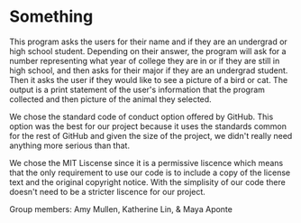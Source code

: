 # Something
This program asks the users for their name and if they are an undergrad or high school student. Depending on their answer, the program will ask for a number representing what year of college they are in or if they are still in high school, and then asks for their major if they are an undergrad student. Then it asks the user if they would like to see a picture of a bird or cat. The output is a print statement of the user's information that the program collected and then picture of the animal they selected.

We chose the standard code of conduct option offered by GitHub. This option was the best for our project because it uses the standards common for the rest of GitHub and given the size of the project, we didn't really need anything more serious than that. 

We chose the MIT Liscense since it is a permissive liscence which means that the only requirement to use our code is to include a copy of the license text and the original copyright notice. With the simplisity of our code there doesn't need to be a stricter liscence for our project.

Group members: Amy Mullen, Katherine Lin, & Maya Aponte

